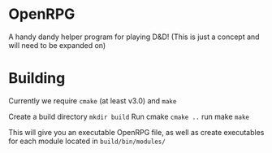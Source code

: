 # OpenRPG
A handy dandy helper program for playing D&amp;D! (This is just a concept and will need to be expanded on)

# Building
Currently we require `cmake` (at least v3.0) and `make`

Create a build directory `mkdir build`
Run cmake `cmake ..`
run make `make`

This will give you an executable OpenRPG file, as well as create executables for each module located in `build/bin/modules/`
